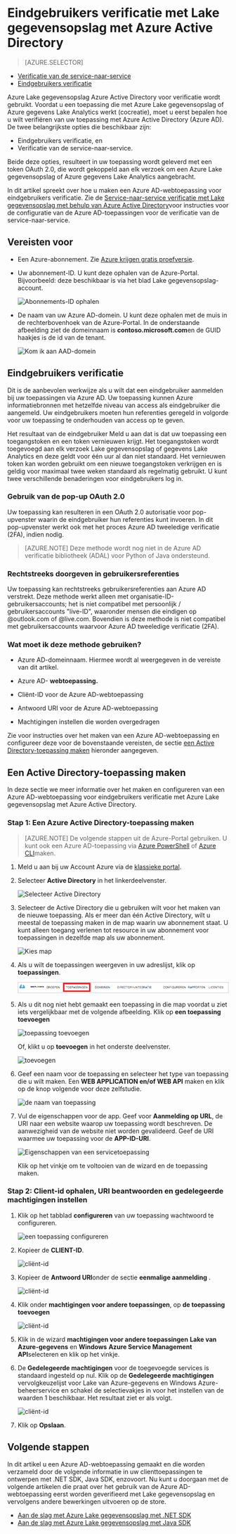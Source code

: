 <properties
   pageTitle="Verificatie met Lake gegevensopslag met Active Directory | Microsoft Azure"
   description="Meer informatie over het om te verifiëren met Lake gegevensopslag met Active Directory"
   services="data-lake-store"
   documentationCenter=""
   authors="nitinme"
   manager="jhubbard"
   editor="cgronlun"/>

<tags
   ms.service="data-lake-store"
   ms.devlang="na"
   ms.topic="article"
   ms.tgt_pltfrm="na"
   ms.workload="big-data"
   ms.date="10/17/2016"
   ms.author="nitinme"/>

# <a name="end-user-authentication-with-data-lake-store-using-azure-active-directory"></a>Eindgebruikers verificatie met Lake gegevensopslag met Azure Active Directory

> [AZURE.SELECTOR]
- [Verificatie van de service-naar-service](data-lake-store-authenticate-using-active-directory.md)
- [Eindgebruikers verificatie](data-lake-store-end-user-authenticate-using-active-directory.md)


Azure Lake gegevensopslag Azure Active Directory voor verificatie wordt gebruikt. Voordat u een toepassing die met Azure Lake gegevensopslag of Azure gegevens Lake Analytics werkt (cocreatie), moet u eerst bepalen hoe u wilt verifiëren van uw toepassing met Azure Active Directory (Azure AD). De twee belangrijkste opties die beschikbaar zijn:

* Eindgebruikers verificatie, en 
* Verificatie van de service-naar-service. 

Beide deze opties, resulteert in uw toepassing wordt geleverd met een token OAuth 2.0, die wordt gekoppeld aan elk verzoek om een Azure Lake gegevensopslag of Azure gegevens Lake Analytics aangebracht.

In dit artikel spreekt over hoe u maken een Azure AD-webtoepassing voor eindgebruikers verificatie. Zie de [Service-naar-service verificatie met Lake gegevensopslag met behulp van Azure Active Directory](data-lake-store-authenticate-using-active-directory.md)voor instructies voor de configuratie van de Azure AD-toepassingen voor de verificatie van de service-naar-service.

## <a name="prerequisites"></a>Vereisten voor

* Een Azure-abonnement. Zie [Azure krijgen gratis proefversie](https://azure.microsoft.com/pricing/free-trial/).
* Uw abonnement-ID. U kunt deze ophalen van de Azure-Portal. Bijvoorbeeld: deze beschikbaar is via het blad Lake gegevensopslag-account.

    ![Abonnements-ID ophalen](./media/data-lake-store-end-user-authenticate-using-active-directory/get-subscription-id.png)

* De naam van uw Azure AD-domein. U kunt deze ophalen met de muis in de rechterbovenhoek van de Azure-Portal. In de onderstaande afbeelding ziet de domeinnaam is **contoso.microsoft.com**en de GUID haakjes is de id van de tenant. 

    ![Kom ik aan AAD-domein](./media/data-lake-store-end-user-authenticate-using-active-directory/get-aad-domain.png)

## <a name="end-user-authentication"></a>Eindgebruikers verificatie

Dit is de aanbevolen werkwijze als u wilt dat een eindgebruiker aanmelden bij uw toepassingen via Azure AD. Uw toepassing kunnen Azure informatiebronnen met hetzelfde niveau van access als eindgebruiker die aangemeld. Uw eindgebruikers moeten hun referenties geregeld in volgorde voor uw toepassing te onderhouden van access op te geven.

Het resultaat van de eindgebruiker Meld u aan dat is dat uw toepassing een toegangstoken en een token vernieuwen krijgt. Het toegangstoken wordt toegevoegd aan elk verzoek Lake gegevensopslag of gegevens Lake Analytics en deze geldt voor één uur al dan niet standaard. Het vernieuwen token kan worden gebruikt om een nieuwe toegangstoken verkrijgen en is geldig voor maximaal twee weken standaard als regelmatig gebruikt. U kunt twee verschillende benaderingen voor eindgebruikers log in.

### <a name="using-the-oauth-20-pop-up"></a>Gebruik van de pop-up OAuth 2.0

Uw toepassing kan resulteren in een OAuth 2.0 autorisatie voor pop-upvenster waarin de eindgebruiker hun referenties kunt invoeren. In dit pop-upvenster werkt ook met het proces Azure AD tweeledige verificatie (2FA), indien nodig. 

>[AZURE.NOTE] Deze methode wordt nog niet in de Azure AD verificatie bibliotheek (ADAL) voor Python of Java ondersteund.

### <a name="directly-passing-in-user-credentials"></a>Rechtstreeks doorgeven in gebruikersreferenties

Uw toepassing kan rechtstreeks gebruikersreferenties aan Azure AD verstrekt. Deze methode werkt alleen met organisatie-ID-gebruikersaccounts; het is niet compatibel met persoonlijk / gebruikersaccounts "live-ID", waaronder mensen die eindigen op @outlook.com of @live.com. Bovendien is deze methode is niet compatibel met gebruikersaccounts waarvoor Azure AD tweeledige verificatie (2FA).

### <a name="what-do-i-need-to-use-this-approach"></a>Wat moet ik deze methode gebruiken?

* Azure AD-domeinnaam. Hiermee wordt al weergegeven in de vereiste van dit artikel.

* Azure AD- **webtoepassing.**

* Cliënt-ID voor de Azure AD-webtoepassing

* Antwoord URI voor de Azure AD-webtoepassing

* Machtigingen instellen die worden overgedragen

Zie voor instructies over het maken van een Azure AD-webtoepassing en configureer deze voor de bovenstaande vereisten, de sectie [een Active Directory-toepassing maken](#create-an-active-directory-application) hieronder aangegeven. 

## <a name="create-an-active-directory-application"></a>Een Active Directory-toepassing maken

In deze sectie we meer informatie over het maken en configureren van een Azure AD-webtoepassing voor eindgebruikers verificatie met Azure Lake gegevensopslag met Azure Active Directory.


### <a name="step-1-create-an-azure-active-directory-application"></a>Stap 1: Een Azure Active Directory-toepassing maken

>[AZURE.NOTE] De volgende stappen uit de Azure-Portal gebruiken. U kunt ook een Azure AD-toepassing via [Azure PowerShell](../resource-group-authenticate-service-principal.md) of [Azure CLI](../resource-group-authenticate-service-principal-cli.md)maken.

1. Meld u aan bij uw Account Azure via de [klassieke portal](https://manage.windowsazure.com/).

2. Selecteer **Active Directory** in het linkerdeelvenster.

     ![Selecteer Active Directory](./media/data-lake-store-end-user-authenticate-using-active-directory/active-directory.png)
     
3. Selecteer de Active Directory die u gebruiken wilt voor het maken van de nieuwe toepassing. Als er meer dan één Active Directory, wilt u meestal de toepassing maken in de map waarin uw abonnement staat. U kunt alleen toegang verlenen tot resource in uw abonnement voor toepassingen in dezelfde map als uw abonnement.  

     ![Kies map](./media/data-lake-store-end-user-authenticate-using-active-directory/active-directory-details.png)
    
    
3. Als u wilt de toepassingen weergeven in uw adreslijst, klik op **toepassingen**.

     ![weergave-toepassingen](./media/data-lake-store-end-user-authenticate-using-active-directory/view-applications.png)

4. Als u dit nog niet hebt gemaakt een toepassing in die map voordat u ziet iets vergelijkbaar met de volgende afbeelding. Klik op **een toepassing toevoegen**

     ![toepassing toevoegen](./media/data-lake-store-end-user-authenticate-using-active-directory/create-application.png)

     Of, klikt u op **toevoegen** in het onderste deelvenster.

     ![toevoegen](./media/data-lake-store-end-user-authenticate-using-active-directory/add-icon.png)

6. Geef een naam voor de toepassing en selecteer het type van toepassing die u wilt maken. Een **WEB APPLICATION en/of WEB API** maken en klik op de knop volgende voor deze zelfstudie.

     ![de naam van toepassing](./media/data-lake-store-end-user-authenticate-using-active-directory/tell-us-about-your-application.png)

7. Vul de eigenschappen voor de app. Geef voor **Aanmelding op URL**, de URI naar een website waarop uw toepassing wordt beschreven. De aanwezigheid van de website niet worden gevalideerd. Geef de URI waarmee uw toepassing voor de **APP-ID-URI**.

     ![Eigenschappen van een servicetoepassing](./media/data-lake-store-end-user-authenticate-using-active-directory/app-properties.png)

    Klik op het vinkje om te voltooien van de wizard en de toepassing maken.

### <a name="step-2-get-client-id-reply-uri-and-set-delegated-permissions"></a>Stap 2: Client-id ophalen, URI beantwoorden en gedelegeerde machtigingen instellen

1. Klik op het tabblad **configureren** van uw toepassing wachtwoord te configureren.

     ![een toepassing configureren](./media/data-lake-store-end-user-authenticate-using-active-directory/application-configure.png)

2. Kopieer de **CLIENT-ID**.
  
     ![cliënt-id](./media/data-lake-store-end-user-authenticate-using-active-directory/client-id.png)

3. Kopieer de **Antwoord URI**onder de sectie **eenmalige aanmelding** .

    ![cliënt-id](./media/data-lake-store-end-user-authenticate-using-active-directory/aad-end-user-auth-get-reply-uri.png)

4. Klik onder **machtigingen voor andere toepassingen**, op **de toepassing toevoegen**

    ![cliënt-id](./media/data-lake-store-end-user-authenticate-using-active-directory/aad-end-user-auth-set-permission-1.png)

5. Klik in de wizard **machtigingen voor andere toepassingen** **Lake van Azure-gegevens** en **Windows** **Azure Service Management API**selecteren en klik op het vinkje.

6. De **Gedelegeerde machtigingen** voor de toegevoegde services is standaard ingesteld op nul. Klik op de **Gedelegeerde machtigingen** vervolgkeuzelijst voor Lake van Azure-gegevens en Windows Azure-beheerservice en schakel de selectievakjes in voor het instellen van de waarden 1 beschikbaar. Het resultaat ziet er als volgt.

     ![cliënt-id](./media/data-lake-store-end-user-authenticate-using-active-directory/aad-end-user-auth-set-permission-2.png)

7. Klik op **Opslaan**.


## <a name="next-steps"></a>Volgende stappen

In dit artikel u een Azure AD-webtoepassing gemaakt en die worden verzameld door de volgende informatie in uw clienttoepassingen te ontwerpen met .NET SDK, Java SDK, enzovoort. Nu kunt u doorgaan met de volgende artikelen die praat over het gebruik van de Azure AD-webtoepassing eerst worden geverifieerd met Lake gegevensopslag en vervolgens andere bewerkingen uitvoeren op de store.

- [Aan de slag met Azure Lake gegevensopslag met .NET SDK](data-lake-store-get-started-net-sdk.md)
- [Aan de slag met Azure Lake gegevensopslag met Java SDK](data-lake-store-get-started-java-sdk.md)

